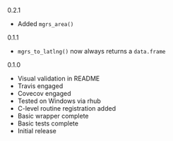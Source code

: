 0.2.1

* Added `mgrs_area()`

0.1.1

* `mgrs_to_latlng()` now always returns a `data.frame`

0.1.0 

* Visual validation in README
* Travis engaged
* Covecov engaged
* Tested on Windows via rhub
* C-level routine registration added
* Basic wrapper complete
* Basic tests complete
* Initial release
